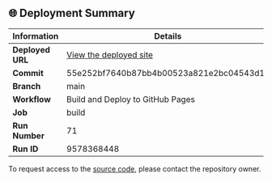 ## 🌐 Deployment Summary

| Information | Details |
|-------------|---------|
| **Deployed URL** | [View the deployed site](https://First-Matter.github.io/public-demo) |
| **Commit** | 55e252bf7640b87bb4b00523a821e2bc04543d1a |
| **Branch** | main |
| **Workflow** | Build and Deploy to GitHub Pages |
| **Job** | build |
| **Run Number** | 71 |
| **Run ID** | 9578368448 |

To request access to the [source code](https://github.com/First-Matter/flappy-jam-2024), please contact the repository owner.
